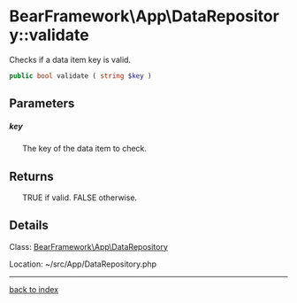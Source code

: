 # BearFramework\App\DataRepository::validate

Checks if a data item key is valid.

```php
public bool validate ( string $key )
```

## Parameters

##### key

&nbsp;&nbsp;&nbsp;&nbsp;&nbsp;&nbsp;The key of the data item to check.

## Returns

&nbsp;&nbsp;&nbsp;&nbsp;&nbsp;&nbsp;TRUE if valid. FALSE otherwise.

## Details

Class: [BearFramework\App\DataRepository](bearframework.app.datarepository.class.md)

Location: ~/src/App/DataRepository.php

---

[back to index](index.md)

